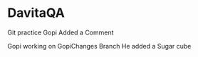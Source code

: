 # DavitaQA
Git practice
Gopi Added a Comment

Gopi working on GopiChanges Branch 
He added a Sugar cube